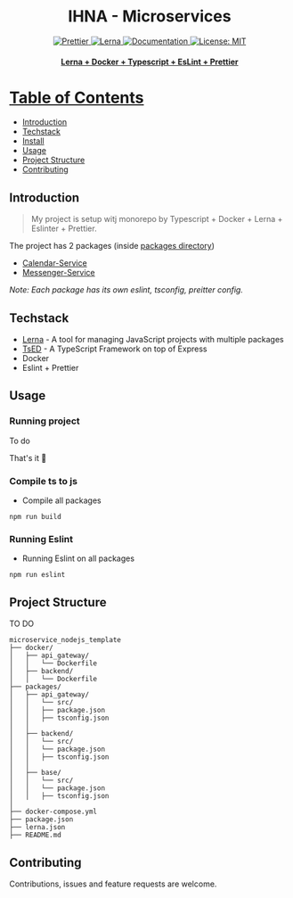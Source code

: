 <h1 align="center">IHNA - Microservices</h1>
<p align="center">
  <a href="https://github.com/prettier/prettier">
    <img
      src="https://img.shields.io/badge/code_style-prettier-ff69b4.svg"
      alt="Prettier"
    />
  </a>
  <a href="https://lerna.js.org/">
    <img src="https://img.shields.io/badge/maintained%20with-lerna-cc00ff.svg" alt="Lerna">
  </a>
  <a href="" target="_blank">
    <img alt="Documentation" src="https://img.shields.io/badge/documentation-yes-brightgreen.svg" />
  </a>
  <a href="" target="_blank">
    <img alt="License: MIT" src="https://img.shields.io/github/license/dotrungkien/2048" />
  <br>
</p>

<h4 align="center">
Lerna + Docker + Typescript + EsLint + Prettier
</h4>

# Table of Contents

- [Introduction](#introduction)
- [Techstack](#techstack)
- [Install](#install)
- [Usage](#usage)
- [Project Structure](#project-structure)
- [Contributing](#contributing)

## Introduction

> My project is setup witj monorepo by Typescript + Docker + Lerna + Eslinter + Prettier.

The project has 2 packages (inside [packages directory](https://github.com/Kritune-Dev/IHNA-Micro-Service/tree/master/packages))

- [Calendar-Service](https://github.com/Kritune-Dev/IHNA-Micro-Service/tree/master/packages/calendar-service)
- [Messenger-Service](https://github.com/Kritune-Dev/IHNA-Micro-Service/tree/master/packages/messenger-service)

_Note: Each package has its own eslint, tsconfig, preitter config._

## Techstack

- [Lerna](https://github.com/lerna/lerna) - A tool for managing JavaScript projects with multiple packages
- [TsED](https://tsed.io/) - A TypeScript Framework on top of Express
- Docker
- Eslint + Prettier

## Usage

### Running project

To do

That's it 🚀

### Compile ts to js

- Compile all packages

```
npm run build
```

### Running Eslint

- Running Eslint on all packages

```
npm run eslint
```

## Project Structure

TO DO

```
microservice_nodejs_template
├── docker/
│   ├── api_gateway/
│   │   └── Dockerfile
│   ├── backend/
│   │   └── Dockerfile
├── packages/
│   ├── api_gateway/
│   │   └── src/
│   │   ├── package.json
│   │   ├── tsconfig.json
│   │
│   ├── backend/
│   │   └── src/
│   │   └── package.json
│   │   ├── tsconfig.json
│   │
│   ├── base/
│   │   └── src/
│   │   └── package.json
│   │   ├── tsconfig.json
│
├── docker-compose.yml
├── package.json
├── lerna.json
├── README.md
```

## Contributing

Contributions, issues and feature requests are welcome.